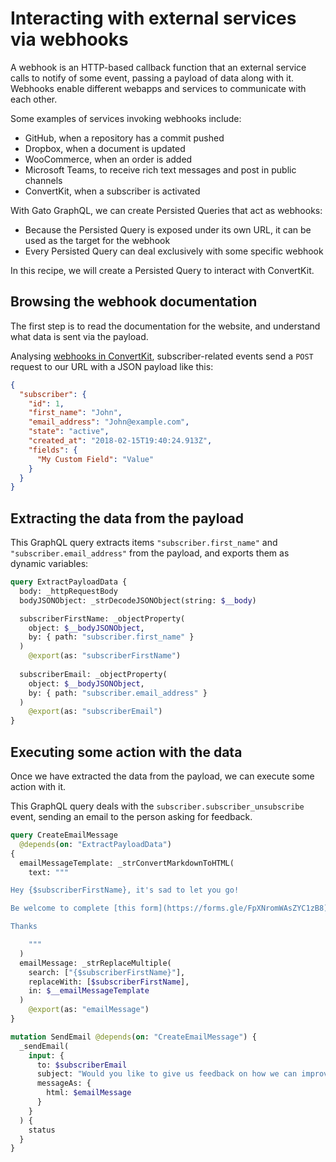 # Interacting with external services via webhooks

A webhook is an HTTP-based callback function that an external service calls to notify of some event, passing a payload of data along with it. Webhooks enable different webapps and services to communicate with each other.

Some examples of services invoking webhooks include:

- GitHub, when a repository has a commit pushed
- Dropbox, when a document is updated
- WooCommerce, when an order is added
- Microsoft Teams, to receive rich text messages and post in public channels
- ConvertKit, when a subscriber is activated

With Gato GraphQL, we can create Persisted Queries that act as webhooks:

- Because the Persisted Query is exposed under its own URL, it can be used as the target for the webhook
- Every Persisted Query can deal exclusively with some specific webhook

In this recipe, we will create a Persisted Query to interact with ConvertKit.

## Browsing the webhook documentation

The first step is to read the documentation for the website, and understand what data is sent via the payload.

Analysing [webhooks in ConvertKit](https://developers.convertkit.com/#webhooks),  subscriber-related events send a `POST` request to our URL with a JSON payload like this:

```json
{
  "subscriber": {
    "id": 1,
    "first_name": "John",
    "email_address": "John@example.com",
    "state": "active",
    "created_at": "2018-02-15T19:40:24.913Z",
    "fields": {
      "My Custom Field": "Value"
    }
  }
}
```

## Extracting the data from the payload

This GraphQL query extracts items `"subscriber.first_name"` and `"subscriber.email_address"` from the payload, and exports them as dynamic variables:

```graphql
query ExtractPayloadData {
  body: _httpRequestBody
  bodyJSONObject: _strDecodeJSONObject(string: $__body)

  subscriberFirstName: _objectProperty(
    object: $__bodyJSONObject,
    by: { path: "subscriber.first_name" }
  )
    @export(as: "subscriberFirstName")
  
  subscriberEmail: _objectProperty(
    object: $__bodyJSONObject,
    by: { path: "subscriber.email_address" }
  )
    @export(as: "subscriberEmail")
}
```

## Executing some action with the data

Once we have extracted the data from the payload, we can execute some action with it.

This GraphQL query deals with the `subscriber.subscriber_unsubscribe` event, sending an email to the person asking for feedback.

```graphql
query CreateEmailMessage
  @depends(on: "ExtractPayloadData")
{
  emailMessageTemplate: _strConvertMarkdownToHTML(
    text: """

Hey {$subscriberFirstName}, it's sad to let you go!

Be welcome to complete [this form](https://forms.gle/FpXNromWAsZYC1zB8) and let us know if we can do anything to improve.

Thanks

    """
  )
  emailMessage: _strReplaceMultiple(
    search: ["{$subscriberFirstName}"],
    replaceWith: [$subscriberFirstName],
    in: $__emailMessageTemplate
  )
    @export(as: "emailMessage")
}

mutation SendEmail @depends(on: "CreateEmailMessage") {
  _sendEmail(
    input: {
      to: $subscriberEmail
      subject: "Would you like to give us feedback on how we can improve?"
      messageAs: {
        html: $emailMessage
      }
    }
  ) {
    status
  }
}
```
